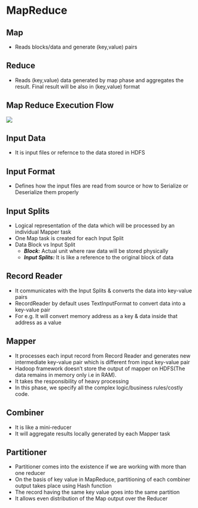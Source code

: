 
# MapReduce

## Map
- Reads blocks/data and generate (key,value) pairs

## Reduce
- Reads (key,value) data generated by map phase and aggregates the result. Final result will be also in (key,value) format

## Map Reduce Execution Flow

<img src="https://techvidvan.com/tutorials/wp-content/uploads/sites/2/2019/11/mapreduce-job-execution-flow.jpg">

## Input Data
- It is input files or refernce to the data stored in HDFS

## Input Format
- Defines how the input files are read from source or how to Serialize or Deserialize them properly

## Input Splits
- Logical representation of the data which will be processed by an individual Mapper task
- One Map task is created for each Input Split
- Data Block vs Input Split
  - ***Block:*** Actual unit where raw data will be stored physically
  - ***Input Splits:*** It is like a reference to the original block of data

## Record Reader
- It communicates with the Input Splits & converts the data into key-value pairs
- RecordReader by default uses TextInputFormat to convert data into a key-value pair
- For e.g. It will convert memory address as a key & data inside that address as a value

## Mapper
- It processes each input record from Record Reader and generates new intermediate key-value pair which is different from input key-value pair
- Hadoop framework doesn’t store the output of mapper on HDFS(The data remains in memory only i.e in RAM).
- It takes the responsibility of heavy processing
- In this phase, we specify all the complex logic/business rules/costly code.

## Combiner
- It is like a mini-reducer
- It will aggregate results locally generated by each Mapper task

## Partitioner
- Partitioner comes into the existence if we are working with more than one reducer
- On the basis of key value in MapReduce, partitioning of each combiner output takes place using Hash function
- The record having the same key value goes into the same partition
- It allows even distribution of the Map output over the Reducer


